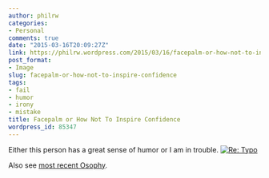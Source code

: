 ```yaml
---
author: philrw
categories:
- Personal
comments: true
date: "2015-03-16T20:09:27Z"
link: https://philrw.wordpress.com/2015/03/16/facepalm-or-how-not-to-inspire-confidence/
post_format:
- Image
slug: facepalm-or-how-not-to-inspire-confidence
tags:
- fail
- humor
- irony
- mistake
title: Facepalm or How Not To Inspire Confidence
wordpress_id: 85347
---
```


Either this person has a great sense of humor or I am in trouble.
[![Re: Typo](/images/screenshot-2015-03-16-14-01-56.png)](/images/screenshot-2015-03-16-14-01-56.png)

Also see [most recent Osophy](https://blog.rosenberg-watt.com/2015/03/12/osophy-on-names-common-misspellings-of/).


